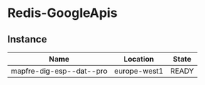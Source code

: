 # Redis-GoogleApis

## Instance

| Name                     | Location     | State |
| ------------------------ | ------------ | ----- |
| mapfre-dig-esp--dat--pro | europe-west1 | READY |